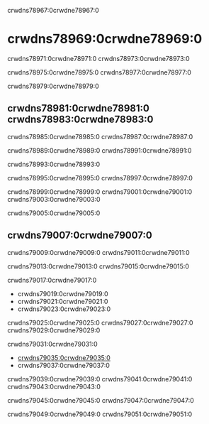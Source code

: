 crwdns78967:0crwdne78967:0
# crwdns78969:0crwdne78969:0

crwdns78971:0crwdne78971:0 crwdns78973:0crwdne78973:0

crwdns78975:0crwdne78975:0 crwdns78977:0crwdne78977:0

crwdns78979:0crwdne78979:0
## crwdns78981:0crwdne78981:0 crwdns78983:0crwdne78983:0

crwdns78985:0crwdne78985:0 crwdns78987:0crwdne78987:0

crwdns78989:0crwdne78989:0 crwdns78991:0crwdne78991:0

crwdns78993:0crwdne78993:0

crwdns78995:0crwdne78995:0 crwdns78997:0crwdne78997:0

crwdns78999:0crwdne78999:0 crwdns79001:0crwdne79001:0 crwdns79003:0crwdne79003:0

crwdns79005:0crwdne79005:0
## crwdns79007:0crwdne79007:0

crwdns79009:0crwdne79009:0 crwdns79011:0crwdne79011:0

crwdns79013:0crwdne79013:0 crwdns79015:0crwdne79015:0

crwdns79017:0crwdne79017:0
* crwdns79019:0crwdne79019:0
* crwdns79021:0crwdne79021:0
* crwdns79023:0crwdne79023:0

crwdns79025:0crwdne79025:0 crwdns79027:0crwdne79027:0 crwdns79029:0crwdne79029:0

crwdns79031:0crwdne79031:0
* [crwdns79035:0crwdne79035:0](crwdns79033:0crwdne79033:0)
* crwdns79037:0crwdne79037:0

crwdns79039:0crwdne79039:0 crwdns79041:0crwdne79041:0 crwdns79043:0crwdne79043:0

crwdns79045:0crwdne79045:0 crwdns79047:0crwdne79047:0

crwdns79049:0crwdne79049:0 crwdns79051:0crwdne79051:0
